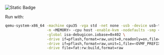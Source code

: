 ![Static Badge](https://img.shields.io/badge/Xiphos-%CE%B1--0.2.2-262431)

Run with:
```bash
qemu-system-x86_64 -machine cpu35 -vga std -net none -usb -device usb-tablet \
                   -m <MEMORY> -cpu host -enable-kvm -nodefaults -smp <N>,cores=<CORES> \
                   -global isa-debugicon.iobase=0x402 \
                   -drive if=pflash,format=raw,unit=0,readonly=on,file=<OVMF_PREFIX>/OVMF_CODE.fd \
                   -drive if=pflash,format=raw,unit=1,file=<OVMF_PREFIX>/OVMF_VARS.fd \
                   -drive file=fat:rw:build,format=raw 
```
